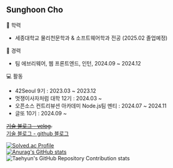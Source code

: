 ## Sunghoon Cho

🏫 학력
- 세종대학교 물리천문학과 & 소프트웨어학과 전공 (2025.02 졸업예정) 

🏢 경력
- 팀 에브리웨어, 웹 프론트엔드, 인턴, 2024.09 ~ 2024.12

💻 활동
- 42Seoul 9기 : 2023.03 ~ 2023.12
- 멋쟁이사자처럼 대학 12기 : 2024.03 ~
- 오픈소스 컨트리뷰션 아카데미 Node.js팀 멘티 : 2024.07 ~ 2024.11
- 글또 10기 : 2024.09 ~

~~[기술 블로그 - velog](https://velog.io/@sungpaks).~~\
[기술 블로그 - github 블로그](https://sungpaks.github.io)

[![Solved.ac Profile](http://mazassumnida.wtf/api/v2/generate_badge?boj=emforhs0315)](https://solved.ac/emforhs0315/)  
[![Anurag's GitHub stats](https://github-readme-stats.vercel.app/api?username=sungpaks)](https://github.com/sungpaks/github-readme-stats)  
![Taehyun's GitHub Repository Contribution stats](https://github-contributor-stats.vercel.app/api?username=sungpaks&limit=5&hide_contributor_rank=false)
<!--
** [![sungpaks's wakatime stats](https://github-readme-stats.vercel.app/api/wakatime?username=sungpaks)
-->
<!--
<div align=center><h1>📚 STACKS</h1></div>

<div align=center>
    <img src="https://img.shields.io/badge/java-007396?style=for-the-badge&logo=java&logoColor=white"> 
    <img src="https://img.shields.io/badge/c++-00599C?style=for-the-badge&logo=c%2B%2B&logoColor=white">
    <img src="https://img.shields.io/badge/C-A8B9CC?style=for-the-badge&logo=C&logoColor=white">
    <br>
    <img src="https://img.shields.io/badge/html5-E34F26?style=for-the-badge&logo=html5&logoColor=white"> 
    <img src="https://img.shields.io/badge/css-1572B6?style=for-the-badge&logo=css3&logoColor=white"> 
    <img src="https://img.shields.io/badge/javascript-F7DF1E?style=for-the-badge&logo=javascript&logoColor=black">
    <img src="https://img.shields.io/badge/React-61DAFB?style=for-the-badge&logo=React&logoColor=black">
    <br>
    <img src="https://img.shields.io/badge/mariaDB-003545?style=for-the-badge&logo=mariaDB&logoColor=white"> 
    <img src="https://img.shields.io/badge/mysql-4479A1?style=for-the-badge&logo=mysql&logoColor=white"> 
    <br>
    <img src="https://img.shields.io/badge/linux-FCC624?style=for-the-badge&logo=linux&logoColor=black"> 
    <br>
    <img src="https://img.shields.io/badge/github-181717?style=for-the-badge&logo=github&logoColor=white">
    <img src="https://img.shields.io/badge/git-F05032?style=for-the-badge&logo=git&logoColor=white">
  </div>
>

<!--
**sungpaks/sungpaks** is a ✨ _special_ ✨ repository because its `README.md` (this file) appears on your GitHub profile.

Here are some ideas to get you started:

- 🔭 I’m currently working on ...
- 🌱 I’m currently learning ...
- 👯 I’m looking to collaborate on ...
- 🤔 I’m looking for help with ...
- 💬 Ask me about ...
- 📫 How to reach me: ...
- 😄 Pronouns: ...
- ⚡ Fun fact: ...
-->
